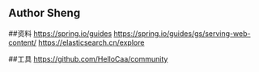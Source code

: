 ## Author Sheng

##资料
https://spring.io/guides
https://spring.io/guides/gs/serving-web-content/
https://elasticsearch.cn/explore

##工具
https://github.com/HelloCaa/community